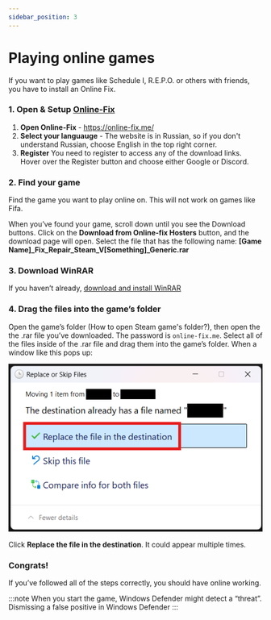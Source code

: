 ```yaml
---
sidebar_position: 3
---
```


# Playing online games
If you want to play games like Schedule I, R.E.P.O. or others with friends, you have to install an Online Fix.

### 1. Open & Setup [Online-Fix](https://online-fix.me/)
1. **Open Online-Fix** - https://online-fix.me/
2. **Select your languauge** - The website is in Russian, so if you don't understand Russian, choose English in the top right corner.
3. **Register** You need to register to access any of the download links. Hover over the Register button and choose either Google or Discord.

### 2. Find your game
Find the game you want to play online on. This will not work on games like Fifa.

When you’ve found your game, scroll down until you see the Download buttons. Click on the **Download from Online-fix Hosters** button, and the download page will open. Select the file that has the following name: **[Game Name]_Fix_Repair_Steam_V[Something]_Generic.rar**

### 3. Download WinRAR
If you haven’t already, [download and install WinRAR](https://www.win-rar.com/postdownload.html)

### 4. Drag the files into the game’s folder
Open the game’s folder (How to open Steam game's folder?), then open the the .rar file you’ve downloaded. The password is `online-fix.me`. Select all of the files inside of the .rar file and drag them into the game’s folder. When a window like this pops up:

![](images/c3956f7a-c018-448b-9e02-973d28ed04c0.png)

Click **Replace the file in the destination**. It could appear multiple times.

### Congrats!
If you’ve followed all of the steps correctly, you should have online working.

:::note
When you start the game, Windows Defender might detect a “threat”. Dismissing a false positive in Windows Defender
:::